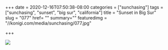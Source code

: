 +++
date = 2020-12-16T07:50:38-08:00
categories = ["sunchasing"]
tags = ["sunchasing", "sunset", "big sur", "california"]
title = "Sunset in Big Sur"
slug = "077"
href= ""
summary=""
featuredimg = "//konigi.com/media/sunchasing/077.jpg"

+++

<img src="//konigi.com/media/sunchasing/077.jpg" />